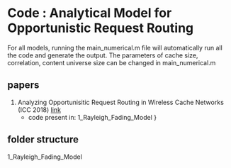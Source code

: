 # Code : Analytical Model for Opportunistic Request Routing

For all models, running the main_numerical.m file will automatically run all the code and generate the output.
The parameters of cache size, correlation, content universe size can be changed in main_numerical.m

## papers

1. Analyzing Opportunisitic Request Routing in Wireless Cache Networks (ICC 2018) [link](http://dinalherath.com/papers/2018ICC.pdf)
	+ code present in: 1_Rayleigh_Fading_Model
}
## folder structure


1_Rayleigh_Fading_Model
